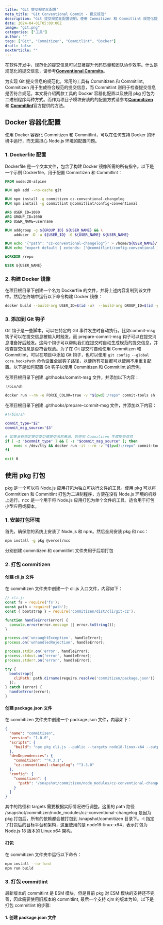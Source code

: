 ```yaml
---
title: "Git 提交规范化配置"
meta_title: "Git Conventional Commit - 提交规范"
description: "Git 提交规范化配置说明，使用 Commitizen 和 Commitlint 规范化提交信息，提升代码质量和协作效率。"
date: 2024-04-01T05:00:00Z
image: "git.png"
categories: ["工具"]
author: ""
tags: ["Git", "Commitizen", "Commitlint", "Docker"]
draft: false
nextArticle: ""
---
```


在软件开发中，规范化的提交信息可以显著提升代码质量和团队协作效率。什么是规范化的提交信息，请参考[**Conventional Commits**](https://www.conventionalcommits.org/en/v1.0.0/)。

为实现 Git 提交信息的规范化，常用的工具有 Commitizen 和 Commitlint。Commitizen 用于生成符合规范的提交信息，而 Commitlint 则用于检查提交信息是否符合规范。本文将介绍两款工具的 Docker 容器化配置以及使用 pkg 打包为二进制程序两种方式。而作为项目子模块安装的的配置方式请参考[**Commitizen**](https://github.com/commitizen/cz-cli) 和 [**Commitlint**](https://commitlint.js.org/guides/getting-started.html)官方提供的方法。

## Docker 容器化配置

使用 Docker 容器化 Commitizen 和 Commitlint，可以在任何支持 Docker 的环境中运行，而无需担心 Node.js 环境的配置问题。

### 1. Dockerfile 配置

Dockerfile 是一个文本文件，包含了构建 Docker 镜像所需的所有指令。以下是一个示例 Dockerfile，用于配置 Commitizen 和 Commitlint：

```dockerfile
FROM node:20-alpine

RUN apk add --no-cache git

RUN npm install -g commitizen cz-conventional-changelog
RUN npm install -g commitlint @commitlint/config-conventional

ARG USER_ID=1000
ARG GROUP_ID=1000
ARG USER_NAME=username

RUN addgroup -g ${GROUP_ID} ${USER_NAME} && \
    adduser -D -u ${USER_ID} -G ${USER_NAME} ${USER_NAME}

RUN echo '{"path": "cz-conventional-changelog"}' > /home/${USER_NAME}/.czrc
RUN echo "export default { extends: ['@commitlint/config-conventional'] };" > /home/${USER_NAME}/commitlint.config.js

WORKDIR /repo

USER ${USER_NAME}
```

### 2. 构建 Docker 镜像

在项目根目录下创建一个名为 Dockerfile 的文件，并将上述内容复制到该文件中。然后在终端中运行以下命令构建 Docker 镜像：

```bash
docker build --build-arg USER_ID=$(id -u)  --build-arg GROUP_ID=$(id -g) --build-arg USER_NAME=$USER -t commitizen-commitlint -f Dockerfile .
```

### 3. 添加到 Git 钩子

Git 钩子是一些脚本，可以在特定的 Git 事件发生时自动执行。比如commit-msg 钩子可以在提交信息被输入时触发，而 prepare-commit-msg 钩子可以在提交消息准备好后触发。这两个钩子可以帮助我们在提交时自动生成规范的提交信息，并检查提交信息是否符合规范。为了在 Git 提交时自动使用 Commitizen 和 Commitlint，可以在项目中添加 Git 钩子，也可以使用 `git config --global core.hooksPath` 命令设置全局钩子路径，以便所有项目都可以使用不用重复配置。以下是如何配置 Git 钩子以使用 Commitizen 和 Commitlint 的示例。

在项目根目录下创建 .git/hooks/commit-msg 文件，并添加以下内容：

```bash
!/bin/sh

docker run --rm -e FORCE_COLOR=true -v "$(pwd):/repo" commit-tools sh -c 'commitlint -g ~/commitlint.config.js --edit $1 --verbose'
```

在项目根目录下创建 .git/hooks/prepare-commit-msg 文件，并添加以下内容：

```bash
#!/bin/sh

commit_type="$2"
commit_msg_source="$3"

# 如果没有指定提交类型或提交消息来源，则使用 Commitizen 生成提交信息
if [ -z "$commit_type" ] && [ -z "$commit_msg_source" ]; then
    exec < /dev/tty && docker run -it --rm -v "$(pwd):/repo" commit-tools sh -c 'cz -a --hook'
fi

exit 0
```

## 使用 pkg 打包

pkg 是一个可以将 Node.js 应用打包为独立可执行文件的工具。使用 pkg 可以将 Commitizen 和 Commitlint 打包为二进制程序，方便在没有 Node.js 环境的机器上运行。ncc 是一个用于将 Node.js 应用打包为单个文件的工具，适合用于打包小型应用或脚本。

### 1. 安装打包环境

首先，确保您的系统上安装了 Node.js 和 npm。然后全局安装 pkg 和 ncc：

```bash
npm install -g pkg @vercel/ncc
```

分别创建 commitizen 和 commitlint 文件夹用于后期打包

### 2. 打包 commitizen 

#### 创建 cli.js 文件

在 commitizen 文件夹中创建一个 cli.js 入口文件，内容如下：

```javascript
// cli.js
const fs = require('fs');
const path = require('path');
const { bootstrap } = require('commitizen/dist/cli/git-cz');

function handleError(error) {
  console.error(error.message || error.toString());
}

process.on('uncaughtException', handleError);
process.on('unhandledRejection', handleError);

process.stdin.on('error', handleError);
process.stdout.on('error', handleError);
process.stderr.on('error', handleError);

try {
  bootstrap({
    cliPath: path.dirname(require.resolve('commitizen/package.json'))
  });
} catch (error) {
  handleError(error);
}
```

#### 创建 package.json 文件

在 commitizen 文件夹中创建一个 package.json 文件，内容如下：

```json
{
  "name": "commitizen",
  "version": "1.0.0",
  "scripts": {
    "build": "npx pkg cli.js --public --targets node18-linux-x64 --output dist/cz"
  },
  "devDependencies": {
    "commitizen": "^4.3.1",
    "cz-conventional-changelog": "^3.3.0"
  },
  "config": {
    "commitizen": {
      "path": "/snapshot/commitizen/node_modules/cz-conventional-changelog"
    }
  }
}
```

其中的路径和 targets 需要根据实际情况进行调整。这里的 path 路径 /snapshot/commitizen/node_modules/cz-conventional-changelog 是因为 pkg 打包后，所有的依赖都会被打包到 /snapshot/commitizen 目录下。-t 指定了打包后的目标平台和架构，这里使用的是 node18-linux-x64，表示打包为 Node.js 18 版本的 Linux x64 架构。

#### 打包

在 commitizen 文件夹中运行以下命令：

```bash
npm install --no-fund
npm run build
```

### 3. 打包 commitlint

最新版本的 commitlint 是 ESM 模块，但是目前 pkg 对 ESM 模块的支持还不完善，因此需要使用旧版本的 commitlint, 最后一个支持 cjm 的版本为18。以下是打包 commitlint 的步骤:

#### 1. 创建 package.json 文件



